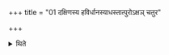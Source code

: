 +++
title = "01 दक्षिणस्य हविर्धानस्याधस्तात्पुरोऽक्षञ् चतुर"

+++

<details><summary>थिते</summary>

दक्षिणस्य हविर्धानस्याधस्तात्पुरोऽक्षं चतुर उपरवानवान्तरदेशेषु प्रादेशमुखान्प्रादेशान्तरालान्करोति १
</details>
